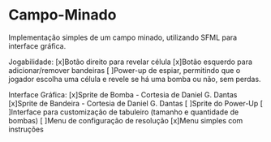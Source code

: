 # Campo-Minado
Implementação simples de um campo minado, utilizando SFML para interface gráfica.

Jogabilidade:
[x]Botão direito para revelar célula
[x]Botão esquerdo para adicionar/remover bandeiras
[ ]Power-up de espiar, permitindo que o jogador escolha uma célula e revele se há uma bomba ou não, sem perdas.

Interface Gráfica:
[x]Sprite de Bomba - Cortesia de Daniel G. Dantas
[x]Sprite de Bandeira - Cortesia de Daniel G. Dantas
[ ]Sprite do Power-Up 
[ ]Interface para customização de tabuleiro (tamanho e quantidade de bombas)
[ ]Menu de configuração de resolução
[x]Menu simples com instruções


